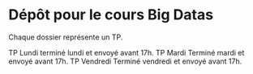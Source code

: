 # Dépôt pour le cours Big Datas

Chaque dossier représente un TP.

TP Lundi terminé lundi et envoyé avant 17h.
TP Mardi Terminé mardi et envoyé avant 17h.
TP Vendredi Terminé vendredi et envoyé avant 17h.
